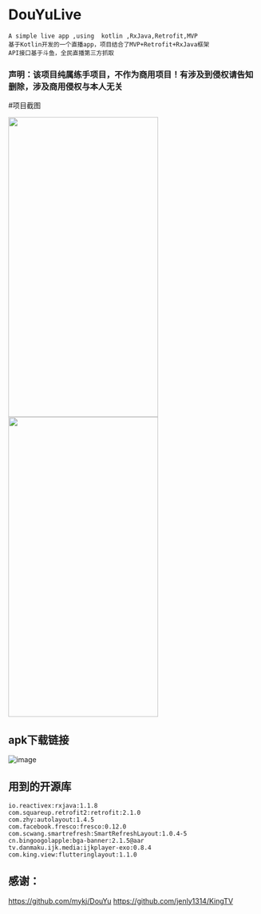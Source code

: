 # DouYuLive
```
A simple live app ,using  kotlin ,RxJava,Retrofit,MVP
基于Kotlin开发的一个直播app，项目结合了MVP+Retrofit+RxJava框架
API接口基于斗鱼，全民直播第三方抓取
```

### 声明：该项目纯属练手项目，不作为商用项目！有涉及到侵权请告知删除，涉及商用侵权与本人无关

#项目截图
<div aligin="center">
  <img src="https://github.com/YouriZhang/imagefolder/blob/master/10DB68A474B42FA2BE8A0411C757240F.jpg" width="300" height="600"/>
   <img src="https://github.com/YouriZhang/imagefolder/blob/master/AC55F88268BD894DDAF91DA485572958.jpg" width="300" height="600"/>
</div>  


## apk下载链接
![image](https://github.com/YouriZhang/imagefolder/blob/master/1111.jpg)


## 用到的开源库
```
io.reactivex:rxjava:1.1.8
com.squareup.retrofit2:retrofit:2.1.0
com.zhy:autolayout:1.4.5
com.facebook.fresco:fresco:0.12.0
com.scwang.smartrefresh:SmartRefreshLayout:1.0.4-5
cn.bingoogolapple:bga-banner:2.1.5@aar
tv.danmaku.ijk.media:ijkplayer-exo:0.8.4
com.king.view:flutteringlayout:1.1.0
```

## 感谢：
https://github.com/mykj/DouYu
https://github.com/jenly1314/KingTV
